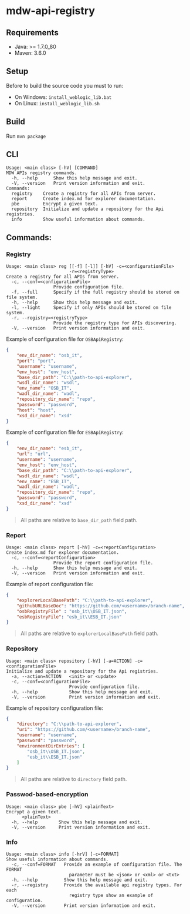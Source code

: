
# mdw-api-registry

## Requirements
- Java: >= 1.7.0_80
- Maven: 3.6.0

## Setup
Before to build the source code you must to run:

- On Windows: `install_weblogic_lib.bat`
- On Linux: `install_weblogic_lib.sh`

## Build
Run `mvn package`

## CLI
    Usage: <main class> [-hV] [COMMAND]
	MDW APIs registry commands.
	  -h, --help      Show this help message and exit.
	  -V, --version   Print version information and exit.
	Commands:
	  registry    Create a registry for all APIs from server.
	  report      Create index.md for explorer documentation.
	  pbe         Encrypt a given text.
	  repository  Initialize and update a repository for the Api registries.
	  info        Show useful information about commands.

## Commands:
### Registry

    Usage: <main class> reg [[-f] [-l]] [-hV] -c=<configurationFile>
                            -r=<registryType>
    Create a registry for all APIs from server.
      -c, --conf=<configurationFile>
                      Provide configuration file.
      -f, --full      Specify if the full registry should be stored on file system.
      -h, --help      Show this help message and exit.
      -l, --light     Specify if only APIs should be stored on file system.
      -r, --registry=<registryType>
                      Provide the registry type for APIs discovering.
      -V, --version   Print version information and exit.
Example of configuration file for `OSBApiRegistry`:
```json
{
	"env_dir_name": "osb_it",
	"port": "port",
	"username": "username",
	"env_host": "env_host",
	"base_dir_path": "C:\\path-to-api-explorer",
	"wsdl_dir_name": "wsdl",
	"env_name": "OSB_IT",
	"wadl_dir_name": "wadl",
	"repository_dir_name": "repo",
	"password": "password",
	"host": "host",
	"xsd_dir_name": "xsd"
}
```
Example of configuration file for `ESBApiRegistry`:
```json
{
	"env_dir_name": "esb_it",
	"url": "url",
	"username": "username",
	"env_host": "env_host",
	"base_dir_path": "C:\\path-to-api-explorer",
	"wsdl_dir_name": "wsdl",
	"env_name": "ESB_IT",
	"wadl_dir_name": "wadl",
	"repository_dir_name": "repo",
	"password": "password",
	"xsd_dir_name": "xsd"
}
```
> All paths are relative to `base_dir_path` field path.
### Report

	Usage: <main class> report [-hV] -c=<reportConfiguration>
	Create index.md for explorer documentation.
	  -c, --conf=<reportConfiguration>
					  Provide the report configuration file.
	  -h, --help      Show this help message and exit.
	  -V, --version   Print version information and exit.
	  
Example of report configuration file:
```json
{
	"explorerLocalBasePath": "C:\\path-to-api-explorer",
	"githubURLBaseDoc": "https://github.com/<username>/branch-name",
	"osbRegistryFile" : "osb_it\\OSB_IT.json",
	"esbRegistryFile": "esb_it\\ESB_IT.json"
}
```
> All paths are relative to `explorerLocalBasePath` field path.
### Repository

	Usage: <main class> repository [-hV] [-a=ACTION] -c=<configurationFile>
	Initialize and update a repository for the Api registries.
	  -a, --action=ACTION   <init> or <update>
	  -c, --conf=<configurationFile>
							Provide configuration file.
	  -h, --help            Show this help message and exit.
	  -V, --version         Print version information and exit.

Example of repository configuration file:
```json
{
	"directory": "C:\\path-to-api-explorer",
	"uri": "https://github.com/<username>/branch-name",
	"username": "username",
	"password": "password",
	"environmentDirEntries": [
		"osb_it\\OSB_IT.json",
		"esb_it\\ESB_IT.json"
	]
}
```
> All paths are relative to `directory` field path.
### Passwod-based-encryption

	Usage: <main class> pbe [-hV] <plainText>
	Encrypt a given text.
		  <plainText>
	  -h, --help        Show this help message and exit.
	  -V, --version     Print version information and exit. 
	  
### Info

	Usage: <main class> info [-hrV] [-c=FORMAT]
	Show useful information about commands.
	  -c, --conf=FORMAT   Provide an example of configuration file. The FORMAT
							parameter must be <json> or <xml> or <txt>
	  -h, --help          Show this help message and exit.
	  -r, --registry      Provide the available api registry types. For each
							registry type show an example of configuration.
	  -V, --version       Print version information and exit.

